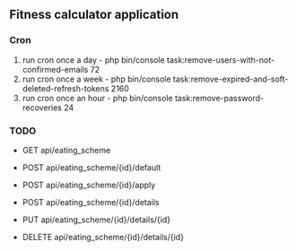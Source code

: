 ## Fitness calculator application

### Cron
1) run cron once a day - php bin/console task:remove-users-with-not-confirmed-emails 72
2) run cron once a week - php bin/console task:remove-expired-and-soft-deleted-refresh-tokens 2160
3) run cron once an hour - php bin/console task:remove-password-recoveries 24

### TODO
* GET api/eating_scheme
* POST api/eating_scheme/{id}/default
* POST api/eating_scheme/{id}/apply

* POST api/eating_scheme/{id}/details
* PUT api/eating_scheme/{id}/details/{id}
* DELETE api/eating_scheme/{id}/details/{id}